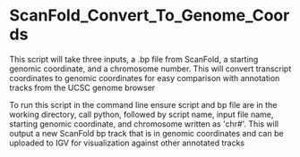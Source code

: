 # ScanFold_Convert_To_Genome_Coords

This script will take three inputs, a .bp file from ScanFold, a starting genomic coordinate, and a chromosome number. This will convert transcript coordinates to genomic coordinates for easy comparison with annotation tracks from the UCSC genome browser

To run this script in the command line ensure script and bp file are in the working directory, call python, followed by script name, input file name, starting genomic coordinate, and chromosome written as 'chr#'.
This will output a new ScanFold bp track that is in genomic coordinates and can be uploaded to IGV for visualization against other annotated tracks
